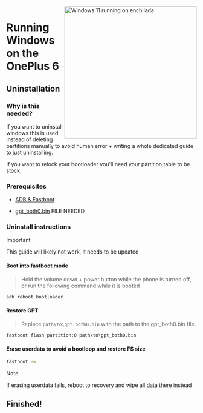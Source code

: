 <img align="right" src="https://github.com/Daniel224455/WoA-on-OnePlus6-Series/blob/main/enchilada.png" width="350" alt="Windows 11 running on enchilada">

# Running Windows on the OnePlus 6

## Uninstallation

### Why is this needed?
If you want to uninstall windows this is used instead of deleting partitions manually to avoid human error + writing a whole dedicated guide to just uninstalling.

If you want to relock your bootloader you'll need your partition table to be stock.

### Prerequisites

- [ADB & Fastboot](https://developer.android.com/studio/releases/platform-tools)
  
- [gpt_both0.bin]() FILE NEEDED

### Uninstall instructions
> [!Important]
> This guide will likely not work, it needs to be updated

#### Boot into fastboot mode
> Hold the volume down + power button while the phone is turned off, or run the following command while it is booted
```cmd
adb reboot bootloader
```

#### Restore GPT
> Replace ```path\to\gpt_both0.bin``` with the path to the gpt_both0.bin file.

```cmd
fastboot flash partition:0 path\to\gpt_both0.bin
```

#### Erase userdata to avoid a bootloop and restore FS size
```cmd
fastboot -w
```
> [!Note]
> If erasing userdata fails, reboot to recovery and wipe all data there instead

## Finished!













